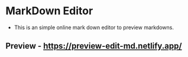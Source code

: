 # MarkDown Editor
- This is an simple online mark down editor to preview markdowns.
## Preview - https://preview-edit-md.netlify.app/
